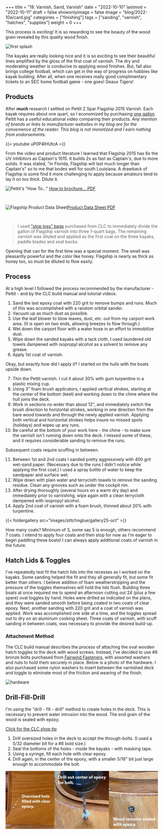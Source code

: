 +++
title = "18. Varnish, Sand, Varnish"
date = "2022-10-10"
lastmod = "2022-10-11"
draft = false
showonlyimage = false
image = "blog/2022-10a/card.jpg"
categories = ["finishing"]
tags = ["sanding", "varnish", "hatches", "supplies"]
weight = 0
+++

This process is exciting! It is so rewarding to see the beauty of the wood grain revealed by this quality wood finish. <!--more--> 

![first splash](/stitchnglue/images/stitchnglue/gallery25-oct/two-kayaks-first-coat_01.jpg)

The kayaks are really looking nice and it is so exciting to see their beautiful lines amplified by the gloss of the first coat of varnish. The dry and moderating weather is conducive to applying wood finishes. But, fall also brings college football, which can get in the way of progress on hobbies like kayak building. After all, when one receives really good complimentary tickets to an SEC home football game - one goes! Geaux Tigers!

## Products

After **much** research I settled on Pettit Z Spar Flagship 2015 Varnish. Each kayak requires about one quart, so I economized by purchasing [one gallon](https://www.wholesalemarine.com/pettit-flagship-varnish.html). Pettit has a useful educational video comparing their products. *Any mention of brands or links to manufacturer websites in my blog are for the convenience of the reader. This blog is not monetized and I earn nothing from endorsements.*

{{< youtube uP0P4IHUtcA >}}

From the video and product literature I learned that Flagship 2015 has 6x the UV inhibitors as Captain's 1015. It builds 2x as fast as Captain's, due to more solids. It was stated, "In Florida, Flagship will last much longer than Captain's" so to me that bodes well for south Louisiana.  A drawback of Flagship is some find it more challenging to apply because amateurs tend to lay it on too thick. Dilute it.

![Pettit's "How To..."](/stitchnglue/images/stitchnglue/gallery21-aug/Pettit-how_to_varnish-thumb.jpg)
[How to brochure... PDF](/stitchnglue/pdfs/stitchnglue/Pettit-how_to_varnish.pdf)

</br>

![Flagship Product Data Sheet](/stitchnglue/images/stitchnglue/gallery21-aug/Pettit-flagship-high-build-varnish-product-data-sheet-p1-thumb.jpg)[Product Data Sheet PDF](/stitchnglue/pdfs/stitchnglue/Pettit-flagship-high-build-varnish-product-data-sheet.pdf)

</br>

> I used ["stop loss" bags](https://www.clcboats.com/shop/products/new/clc-stoploss-kit.html?fbclid=IwAR1k0PZfrf-rtAJ4zeIEk1KCr8TYvQE_rg8-1NKePs8kiATQhUzVBhhxL7w) purchased from CLC to immediately divide the gallon of Flagship varnish into three 1-quart bags. The remaining varnish was diluted and applied as the first coat on the three kayaks, paddle blades and seat backs.

Opening that can for the first time was a special moment. The smell was pleasantly powerful and the color like honey. Flagship is nearly as thick as honey too, so must be diluted to flow easily.

## Process

At a high level I followed the process recommended by the manufacturer - Pettit - and by the CLC build manual and tutorial videos. 

1. Sand the last epoxy coat with 220 grit to remove bumps and runs. Much of this was accomplished with a random orbital sander.
2. Vacuum up as much dust as possible.
3. Use the leaf blower to blow leaves, dust, etc. out from my carport work area. (It is open on two ends, allowing breezes to flow through.)
4. Wet down the carport floor with a water hose in an effort to immobilize dust.
5. Wipe down the sanded kayaks with a tack cloth. I used laundered old towels dampened with isopropyl alcohol as a solvent to remove any grease.
6. Apply 1st coat of varnish.

Okay, but exactly how did I apply it? I started on the hulls with the boats upside down.

7. Thin the Pettit varnish. I cut it about 30% with gum turpentine in a plastic mixing cup.
8. Using 3" foam brush applicators, I applied vertical strokes, starting at the center of the bottom (keel) and working down to the chine where the hull joins the deck.
9. Work in sections no wider than about 12", and immediately switch the brush direction to horizontal strokes, working in one direction from the bare wood towards and through the newly applied varnish. Applying both vertical and horizontal strokes helps insure no missed spots (holidays) and wipes up any runs.
10. Be careful at the bottom of your work here - the chine - to make sure the varnish isn't running down onto the deck. I missed some of these, and it requires considerable sanding to remove the runs.

Subsequent coats require scuffing in between.

11. Between 1st and 2nd coats I sanded pretty aggressively with 400 grit wet-sand paper. (Necessary due to the runs I didn't notice while applying the first coat.) I used a spray bottle of water to keep the sandpaper and surface wet.
12. Wipe down with plain water and terrycloth towels to remove the sanding residue. Clean any grooves such as under the cockpit rim.
13. After drying thoroughly (several hours on a warm dry day) and immediately prior to varnishing, wipe again with a clean terrycloth dampened with isopropyl alcohol.
14. Apply 2nd coat of varnish with a foam brush, thinned about 20% with turpentine.


{{< foldergallery src="images/stitchnglue/gallery25-oct" >}}
</br>

How many coats? Minimum of 3, some say 5 is enough, others recommend 7 coats. I intend to apply four coats and then stop for now as I'm eager to begin paddling these boats! I can always apply additional coats of varnish in the future.

## Hatch Lids & Toggles

I've repeatedly test fit the hatch lids into the recesses as I worked on the kayaks. Some sanding helped the fit and they all generally fit, but some fit better than others. I believe addition of foam weatherstripping and the pressure of the toggles themselves will hold the lids flush. Building three boats at once required me to spend an afternoon cutting out 24 (plus a few spare) oval toggles by hand. Holes were drilled as indicated on the plans, and they were sanded smooth before being coated in two coats of clear epoxy. Next, another sanding with 220 grit and a coat of varnish was applied. Work was accomplished one side at a time, and the toggles spread out to dry on an aluminum cooking sheet. Three coats of varnish, with scuff sanding in between coats, was necessary to provide the desired build-up. 

### Attachment Method

The CLC build manual describes the process of attaching the oval wooden hatch toggles to the deck with wood screws. Instead, I've decided to use #8 bronze bolts purchased from [Fairwind Fasteners](https://fairwindfasteners.com/), with assorted washers and nuts to hold them securely in place. Below is a photo of the hardware. I also purchased some nylon washers to insert between the varnished deck and toggle to eliminate most of the friction and wearing of the finish. 

![hardware](/stitchnglue/images/stitchnglue/gallery26-oct/hatch-hardware-thumb.jpg)

## Drill-Fill-Drill

I'm using the "drill - fill - drill" method to create holes in the deck. This is necessary to prevent water intrusion into the wood. The end grain of the wood is sealed with epoxy.

[Click for the CLC shop tip](https://www.clcboats.com/shoptips/fitting_out/drill_fill.html)

1. Drill oversized holes in the deck to accept the through-bolts. (I used a 5/32 diameter bit for a #8 bold size.)
2. Seal the bottoms of the holes - inside the kayaks - with masking tape.
3. Using a syringe, fill each hole with clear epoxy.
4. Drill again, in the center of the epoxy, with a smaller 5/16" bit just large enough to accommodate the bolt.


![drill-fill-drill](drill-fill-drill-triptic.jpg)


</br>
